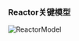 ### Reactor关键模型

![ReactorModel](https://gitee.com/lalalilia/NetWordCode/blob/master/untitled1/images/ReactorModel.jpg)

